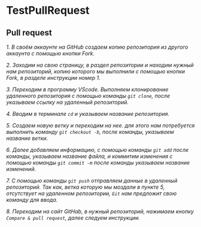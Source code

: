 # TestPullRequest

## Pull request

*1. В своём аккаунте на GitHub создаем копию репозитория из другого аккаунта с помощью кнопки Fork.*

*2. Заходим на свою страницу, в раздел репозитории и находим нужный нам репозиторий, копию которого мы выполнили с помощью кнопки Fork, в разделе инструкции номер 1.*

*3. Переходим в программу VScode. Выполняем клонирование удаленного репозитория с помощью команды `git clone`, после указываем ссылку на удаленный репозиторий.*

*4. Вводим в терминале `cd` и указываем название репозитория.*

*5. Создаем новую ветку и переходим на нее. для этого нам потребуется выполнить команду `git checkout -b`, после команды, указываем название ветки.*

*6. Далее добавляем информацию, с помощью команды `git add` после команды, указываем название файла, и коммитим изменения с помощью команды `git commit -m` после команды указываем название изменений.*

*7. С помощью команды `git push` отправляем данные в удаленный репозиторий. Так как, ветка которую мы моздали в пункте 5, отсутствует на удаленном репозитории, `Git` нам предложит свою команду для ввода.*

*8. Переходим на сайт GitHab, в нужный репозиторий, нажимаем кнопку `Compare & pull request`, далее следуем инструкции.*
